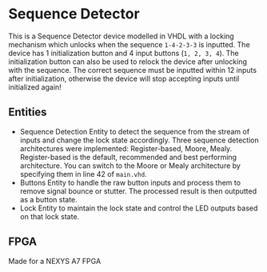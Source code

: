 # Sequence Detector #
This is a Sequence Detector device modelled in VHDL with a locking mechanism which unlocks when the sequence `1-4-2-3-3` is inputted. The device has 1 initialization button and 4 input buttons (`1, 2, 3, 4`). The initialization button can also be used to relock the device after unlocking with the sequence. The correct sequence must be inputted within 12 inputs after initialization, otherwise the device will stop accepting inputs until initialized again!

## Entities ##
* Sequence Detection Entity to detect the sequence from the stream of inputs and change the lock state accordingly. Three sequence detection architectures were implemented: Register-based, Moore, Mealy. Register-based is the default, recommended and best performing architecture. You can switch to the Moore or Mealy architecture by specifying them in line 42 of `main.vhd`.
* Buttons Entity to handle the raw button inputs and process them to remove signal bounce or stutter. The processed result is then outputted as a button state.
* Lock Entity to maintain the lock state and control the LED outputs based on that lock state.

## FPGA ##
Made for a NEXYS A7 FPGA